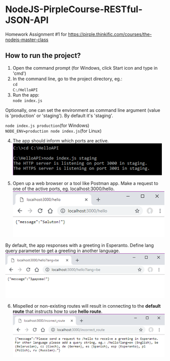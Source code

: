 # NodeJS-PirpleCourse-RESTful-JSON-API
Homework Assignment #1 for
https://pirple.thinkific.com/courses/the-nodejs-master-class

## How to run the project?
1. Open the command prompt (for Windows, click Start icon and type in 'cmd') 
2. In the command line, go to the project directory, eg.:</br>
<code>cd C:/HelloAPI</code>
3. Run the app:</br>
<code>node index.js</code>

Optionally, one can set the environment as command line argument (value is 'production' or 'staging').
By default it's 'staging'.

<code>node index.js production</code>(for Windows)</br>
<code>NODE_ENV=production node index.js</code>(for Linux)

4. The app should inform which ports are active.</br>
![Starting the Hello app in console](https://github.com/marta-krzyk-dev/NodeJS-PirpleCourse-RESTful-JSON-API/blob/master/Screenshots/console_commands.png?raw=true)

5. Open up a web browser or a tool like Postman app. Make a request to one of the active ports, eg. localhost:3000/hello.</br>
![Hello route in web browser](https://github.com/marta-krzyk-dev/NodeJS-PirpleCourse-RESTful-JSON-API/blob/master/Screenshots/hello_in_browser.png?raw=true)

By default, the app responses with a greeting in Esperanto.
Define lang query parameter to get a greeting in another language.</br>
![Hello in belarusian](https://github.com/marta-krzyk-dev/NodeJS-PirpleCourse-RESTful-JSON-API/blob/master/Screenshots/hello_be_route.png?raw=true)

6. Mispelled or non-existing routes will result in connecting to the **default route** that instructs how to use **hello route**.</br>
![Default handler](https://github.com/marta-krzyk-dev/NodeJS-PirpleCourse-RESTful-JSON-API/blob/master/Screenshots/default_route_in_web_browser.png?raw=true)
